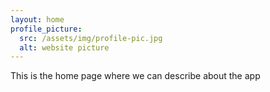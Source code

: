 ```yaml
---
layout: home
profile_picture:
  src: /assets/img/profile-pic.jpg
  alt: website picture
---
```


<p>
    This is the home page where we can describe about the app
</p>

<p>

</p>
